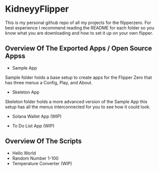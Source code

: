 # KidneyyFlipper

This is my personal github repo of all my projects for the flipperzero. For best experience I recommend reading the README for each folder so you know what you are downloading and how to set it up on your own flipper.

## Overview Of The Exported Apps / Open Source Appss

* Sample App

Sample folder holds a base setup to create apps for the Flipper Zero that has three menus a Config, Play, and About.

* Skeleton App

Skeleton folder holds a more advanced version of the Sample App this setup has all the menus interconnected for you to see how it could look.

* Solana Wallet App (WIP)

* To Do List App (WIP)

## Overview Of The Scripts

* Hello World
* Random Number 1-100
* Temperature Converter (WIP)
